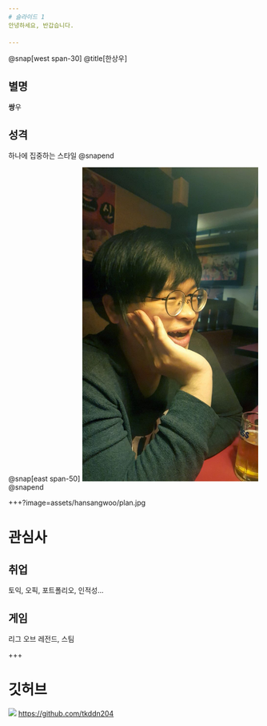 ```yaml
---
# 슬라이드 1
안녕하세요, 반갑습니다.

---
```


@snap[west span-30]
@title[한상우]

## 별명

**쌍**우

## 성격

하나에 집중하는 스타일
@snapend

@snap[east span-50]
<img src="assets/hansangwoo/profile.jpg" width="70%">
@snapend

+++?image=assets/hansangwoo/plan.jpg

# 관심사

## 취업

토익, 오픽, 포트폴리오, 인적성...

## 게임

리그 오브 레전드, 스팀

+++

# 깃허브

![](assets/hansangwoo/github.jpg)
https://github.com/tkddn204
